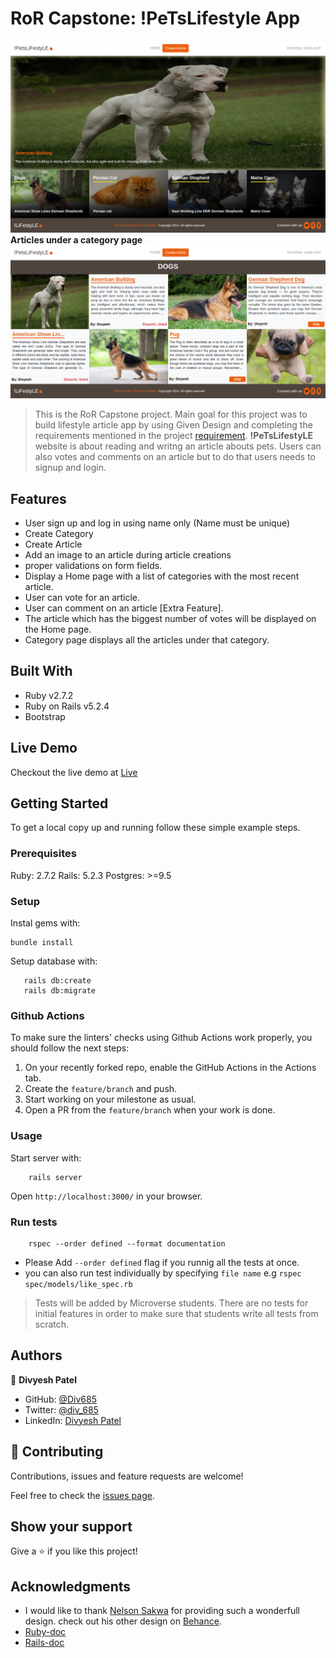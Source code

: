 # RoR Capstone: !PeTsLifestyle App

![screenshot](screencapture.png)
**Articles under a category page**
![screenshot](screencapture-article.png)

> This is the RoR Capstone project. Main goal for this project was to build lifestyle article app by using Given Design and completing the requirements mentioned in the project [requirement](https://www.notion.so/Lifestyle-articles-b82a5f10122b4cec924cd5d4a6cf7561).
**!PeTsLifestyLE** website is about reading and writng an article abouts pets. Users can also votes and comments on an article but to do that users needs to signup and login.

## Features
- User sign up and log in using name only (Name must be unique)
- Create Category
- Create Article
- Add an image to an article during article creations
- proper validations on form fields.
- Display a Home page with a list of categories with the most recent article.
- User can vote for an article.
- User can comment on an article [Extra Feature].
- The article which has the biggest number of votes will be displayed on the Home page.
- Category page displays all the articles under that category.

## Built With

- Ruby v2.7.2
- Ruby on Rails v5.2.4
- Bootstrap

## Live Demo

Checkout the live demo at [Live]()


## Getting Started

To get a local copy up and running follow these simple example steps.

### Prerequisites

Ruby: 2.7.2
Rails: 5.2.3
Postgres: >=9.5

### Setup

Instal gems with:

```
bundle install
```

Setup database with:

```
   rails db:create
   rails db:migrate
```

### Github Actions

To make sure the linters' checks using Github Actions work properly, you should follow the next steps:

1. On your recently forked repo, enable the GitHub Actions in the Actions tab.
2. Create the `feature/branch` and push.
3. Start working on your milestone as usual.
4. Open a PR from the `feature/branch` when your work is done.


### Usage

Start server with:

```
    rails server
```

Open `http://localhost:3000/` in your browser.

### Run tests

```
    rspec --order defined --format documentation
```
- Please Add `--order defined` flag if you runnig all the tests at once.
- you can also run test individually by specifying `file name`
e.g ` rspec spec/models/like_spec.rb ` 

> Tests will be added by Microverse students. There are no tests for initial features in order to make sure that students write all tests from scratch.

## Authors

👤 **Divyesh Patel**

- GitHub: [@Div685](https://github.com/Div685)
- Twitter: [@div_685](https://twitter.com/div_685)
- LinkedIn: [Divyesh Patel](https://www.linkedin.com/in/divyesh-daxa-patel)

## 🤝 Contributing

Contributions, issues and feature requests are welcome!

Feel free to check the [issues page](issues/).

## Show your support

Give a ⭐️ if you like this project!

## Acknowledgments

- I would like to thank [Nelson Sakwa](https://www.behance.net/gallery/14554909/liFEsTlye-Mobile-version) for providing such a wonderfull design. check out his other design on [Behance](https://www.behance.net/sakwadesignstudio).
- [Ruby-doc](https://ruby-doc.org/core-2.6.5)
- [Rails-doc](https://guides.rubyonrails.org/)